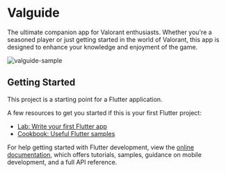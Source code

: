# Valguide

The ultimate companion app for Valorant enthusiasts. Whether you're a seasoned player or just getting started in the world of Valorant, this app is designed to enhance your knowledge and enjoyment of the game.

![valguide-sample](https://github.com/Amjadaziz10/valguide-flutter/assets/61930704/e73d42e0-98a5-4ef6-b687-e2d8bd6616a0)

## Getting Started

This project is a starting point for a Flutter application.

A few resources to get you started if this is your first Flutter project:

- [Lab: Write your first Flutter app](https://docs.flutter.dev/get-started/codelab)
- [Cookbook: Useful Flutter samples](https://docs.flutter.dev/cookbook)

For help getting started with Flutter development, view the
[online documentation](https://docs.flutter.dev/), which offers tutorials,
samples, guidance on mobile development, and a full API reference.
